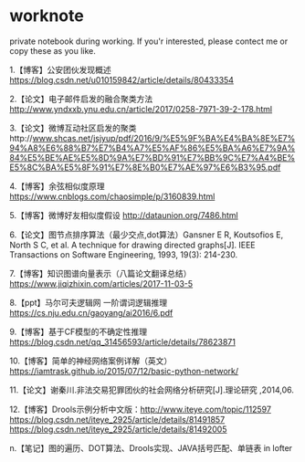# worknote
private notebook during working. If you'r interested, please contect me or copy these as you like.  

1.【博客】公安团伙发现概述 https://blog.csdn.net/u010159842/article/details/80433354  

2.【论文】电子邮件启发的融合聚类方法 http://www.yndxxb.ynu.edu.cn/article/2017/0258-7971-39-2-178.html  

3.【论文】微博互动社区启发的聚类http://www.shcas.net/jsjyup/pdf/2016/9/%E5%9F%BA%E4%BA%8E%E7%94%A8%E6%88%B7%E7%B4%A7%E5%AF%86%E5%BA%A6%E7%9A%84%E5%BE%AE%E5%8D%9A%E7%BD%91%E7%BB%9C%E7%A4%BE%E5%8C%BA%E5%8F%91%E7%8E%B0%E7%AE%97%E6%B3%95.pdf  

4.【博客】余弦相似度原理 https://www.cnblogs.com/chaosimple/p/3160839.html  

5.【博客】微博好友相似度假设 http://dataunion.org/7486.html  

6.【论文】图节点排序算法（最少交点,dot算法）Gansner E R, Koutsofios E, North S C, et al. A technique for drawing directed graphs[J]. IEEE Transactions on Software Engineering, 1993, 19(3): 214-230.   

7.【博客】知识图谱向量表示（八篇论文翻译总结） https://www.jiqizhixin.com/articles/2017-11-03-5   

8.【ppt】马尔可夫逻辑网 一阶谓词逻辑推理 https://cs.nju.edu.cn/gaoyang/ai2016/6.pdf  

9.【博客】基于CF模型的不确定性推理 https://blog.csdn.net/qq_31456593/article/details/78623871    

10.【博客】简单的神经网络案例详解（英文） https://iamtrask.github.io/2015/07/12/basic-python-network/    

11.【论文】谢秦川.非法交易犯罪团伙的社会网络分析研究[J].理论研究 ,2014,06.   

12.【博客】Drools示例分析中文版：http://www.iteye.com/topic/112597  
https://blog.csdn.net/iteye_2925/article/details/81491857  
https://blog.csdn.net/iteye_2925/article/details/81492005  



n.【笔记】图的遍历、DOT算法、Drools实现、JAVA括号匹配、单链表 in lofter




